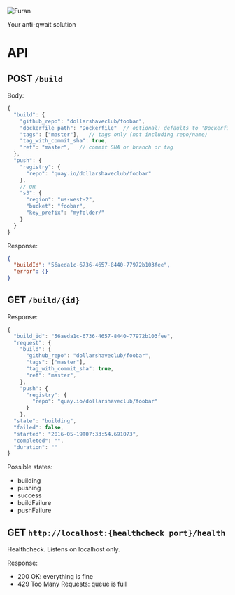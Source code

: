 ![Furan](https://s3.amazonaws.com/dsc-misc/furan.jpg)

Your anti-qwait solution

API
===

POST ``/build``
---------------

Body:

```javascript
{
  "build": {
    "github_repo": "dollarshaveclub/foobar",
    "dockerfile_path": "Dockerfile"  // optional: defaults to 'Dockerfile'
    "tags": ["master"],   // tags only (not including repo/name)
    "tag_with_commit_sha": true,
    "ref": "master",   // commit SHA or branch or tag
  },
  "push": {
    "registry": {
      "repo": "quay.io/dollarshaveclub/foobar"
    },
    // OR
    "s3": {
      "region": "us-west-2",
      "bucket": "foobar",
      "key_prefix": "myfolder/"
    }
  }
}
```

Response:

```json
{
  "buildId": "56aeda1c-6736-4657-8440-77972b103fee",
  "error": {}
}
```

GET ``/build/{id}``
-------------------

Response:

```javascript
{
  "build_id": "56aeda1c-6736-4657-8440-77972b103fee",
  "request": {
    "build": {
      "github_repo": "dollarshaveclub/foobar",
      "tags": ["master"],
      "tag_with_commit_sha": true,
      "ref": "master",
    },
    "push": {
      "registry": {
        "repo": "quay.io/dollarshaveclub/foobar"
      }
    },
  "state": "building",
  "failed": false,
  "started": "2016-05-19T07:33:54.691073",
  "completed": "",
  "duration": ""
}
```

Possible states:
  - building
  - pushing
  - success
  - buildFailure
  - pushFailure


GET ``http://localhost:{healthcheck port}/health``
---------------

Healthcheck. Listens on localhost only.

Response:

- 200 OK: everything is fine
- 429 Too Many Requests: queue is full
